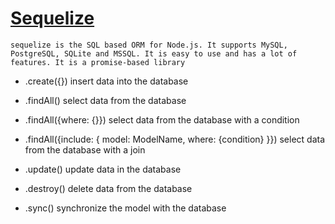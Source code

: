 # [Sequelize](https://sequelize.org/)

    sequelize is the SQL based ORM for Node.js. It supports MySQL, PostgreSQL, SQLite and MSSQL. It is easy to use and has a lot of features. It is a promise-based library



- .create({})  insert data into the database
- .findAll()  select data from the database
- .findAll({where: {}})  select data from the database with a condition
- .findAll({include: {
        model: ModelName,
        where: {condition}
    }})  select data from the database with a join

- .update()  update data in the database
- .destroy()  delete data from the database
- .sync()  synchronize the model with the database
